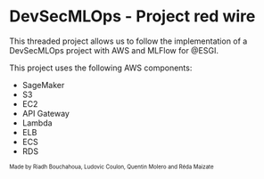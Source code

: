 # DevSecMLOps - Project red wire

This threaded project allows us to follow the implementation of a DevSecMLOps project with AWS and MLFlow for @ESGI.


This project uses the following AWS components:
- SageMaker
- S3
- EC2
- API Gateway
- Lambda
- ELB
- ECS
- RDS

<sub><sup>Made by Riadh Bouchahoua, Ludovic Coulon, Quentin Molero and Réda Maizate</sup></sub>
